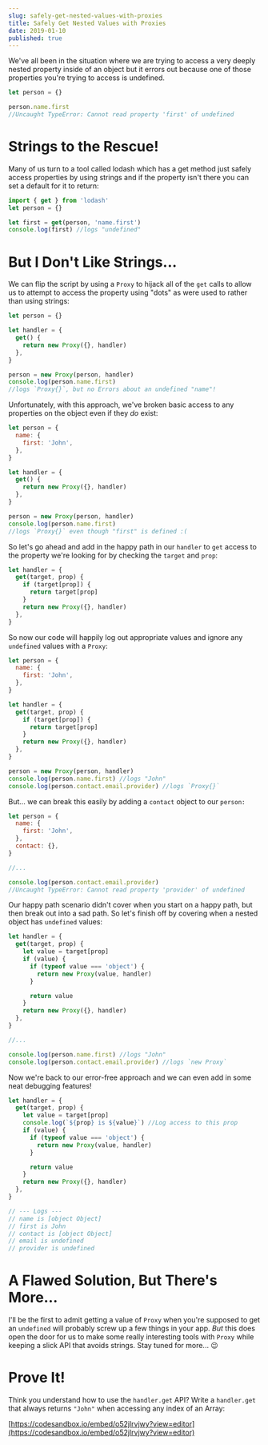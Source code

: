 ```yaml
---
slug: safely-get-nested-values-with-proxies
title: Safely Get Nested Values with Proxies
date: 2019-01-10
published: true
---
```


We've all been in the situation where we are trying to access a very deeply nested property inside of an object but it errors out because one of those properties you're trying to access is undefined.

```js
let person = {}

person.name.first
//Uncaught TypeError: Cannot read property 'first' of undefined
```

# Strings to the Rescue!

Many of us turn to a tool called lodash which has a get method just safely access properties by using strings and if the property isn't there you can set a default for it to return:

```js
import { get } from 'lodash'
let person = {}

let first = get(person, 'name.first')
console.log(first) //logs "undefined"
```

# But I Don't Like Strings...

We can flip the script by using a `Proxy` to hijack all of the `get` calls to allow us to attempt to access the property using "dots" as were used to rather than using strings:

```js
let person = {}

let handler = {
  get() {
    return new Proxy({}, handler)
  },
}

person = new Proxy(person, handler)
console.log(person.name.first)
//logs `Proxy{}`, but no Errors about an undefined "name"!
```

Unfortunately, with this approach, we've broken basic access to any properties on the object even if they _do_ exist:

```js
let person = {
  name: {
    first: 'John',
  },
}

let handler = {
  get() {
    return new Proxy({}, handler)
  },
}

person = new Proxy(person, handler)
console.log(person.name.first)
//logs `Proxy{}` even though "first" is defined :(
```

So let's go ahead and add in the happy path in our `handler` to `get` access to the property we're looking for by checking the `target` and `prop`:

```js
let handler = {
  get(target, prop) {
    if (target[prop]) {
      return target[prop]
    }
    return new Proxy({}, handler)
  },
}
```

So now our code will happily log out appropriate values and ignore any `undefined` values with a `Proxy`:

```js
let person = {
  name: {
    first: 'John',
  },
}

let handler = {
  get(target, prop) {
    if (target[prop]) {
      return target[prop]
    }
    return new Proxy({}, handler)
  },
}

person = new Proxy(person, handler)
console.log(person.name.first) //logs "John"
console.log(person.contact.email.provider) //logs `Proxy{}`
```

But... we can break this easily by adding a `contact` object to our `person:`

```js
let person = {
  name: {
    first: 'John',
  },
  contact: {},
}

//...

console.log(person.contact.email.provider)
//Uncaught TypeError: Cannot read property 'provider' of undefined
```

Our happy path scenario didn't cover when you start on a happy path, but then break out into a sad path. So let's finish off by covering when a nested object has `undefined` values:

```js
let handler = {
  get(target, prop) {
    let value = target[prop]
    if (value) {
      if (typeof value === 'object') {
        return new Proxy(value, handler)
      }

      return value
    }
    return new Proxy({}, handler)
  },
}

//...

console.log(person.name.first) //logs "John"
console.log(person.contact.email.provider) //logs `new Proxy`
```

Now we're back to our error-free approach and we can even add in some neat debugging features!

```js
let handler = {
  get(target, prop) {
    let value = target[prop]
    console.log(`${prop} is ${value}`) //Log access to this prop
    if (value) {
      if (typeof value === 'object') {
        return new Proxy(value, handler)
      }

      return value
    }
    return new Proxy({}, handler)
  },
}

// --- Logs ---
// name is [object Object]
// first is John
// contact is [object Object]
// email is undefined
// provider is undefined
```

# A Flawed Solution, But There's More...

I'll be the first to admit getting a value of `Proxy` when you're supposed to get an `undefined` will probably screw up a few things in your app. _But_ this does open the door for us to make some really interesting tools with `Proxy` while keeping a slick API that avoids strings. Stay tuned for more... 😉

# Prove It!

Think you understand how to use the `handler.get` API? Write a `handler.get` that always returns `"John"` when accessing any index of an Array:

[https://codesandbox.io/embed/o52jlrvjwy?view=editor](https://codesandbox.io/embed/o52jlrvjwy?view=editor)
